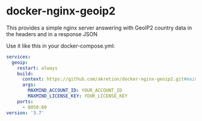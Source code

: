 # docker-nginx-geoip2

This provides a simple nginx server answering with GeoIP2 country data in the headers and in a response JSON

Use it like this in your docker-compose.yml:
``` yaml
services:
  geoip:
    restart: always
    build:
      context: https://github.com/akretion/docker-nginx-geoip2.git#main
      args:
        MAXMIND_ACCOUNT_ID: YOUR_ACCOUNT_ID
        MAXMIND_LICENSE_KEY: YOUR_LICENSE_KEY
    ports:
      - 8050:80
version: '3.7'
```
